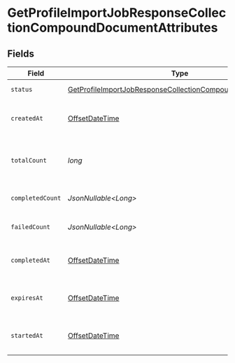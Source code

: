 # GetProfileImportJobResponseCollectionCompoundDocumentAttributes


## Fields

| Field                                                                                                                                                 | Type                                                                                                                                                  | Required                                                                                                                                              | Description                                                                                                                                           | Example                                                                                                                                               |
| ----------------------------------------------------------------------------------------------------------------------------------------------------- | ----------------------------------------------------------------------------------------------------------------------------------------------------- | ----------------------------------------------------------------------------------------------------------------------------------------------------- | ----------------------------------------------------------------------------------------------------------------------------------------------------- | ----------------------------------------------------------------------------------------------------------------------------------------------------- |
| `status`                                                                                                                                              | [GetProfileImportJobResponseCollectionCompoundDocumentStatus](../../models/components/GetProfileImportJobResponseCollectionCompoundDocumentStatus.md) | :heavy_check_mark:                                                                                                                                    | Status of the asynchronous job.                                                                                                                       | processing                                                                                                                                            |
| `createdAt`                                                                                                                                           | [OffsetDateTime](https://docs.oracle.com/javase/8/docs/api/java/time/OffsetDateTime.html)                                                             | :heavy_check_mark:                                                                                                                                    | The date and time the job was created in ISO 8601 format (YYYY-MM-DDTHH:MM:SS.mmmmmm).                                                                | 2022-11-08T00:00:00+00:00                                                                                                                             |
| `totalCount`                                                                                                                                          | *long*                                                                                                                                                | :heavy_check_mark:                                                                                                                                    | The total number of operations to be processed by the job. See `completed_count` for the job's current progress.                                      | 10                                                                                                                                                    |
| `completedCount`                                                                                                                                      | *JsonNullable\<Long>*                                                                                                                                 | :heavy_minus_sign:                                                                                                                                    | The total number of operations that have been completed by the job.                                                                                   | 9                                                                                                                                                     |
| `failedCount`                                                                                                                                         | *JsonNullable\<Long>*                                                                                                                                 | :heavy_minus_sign:                                                                                                                                    | The total number of operations that have failed as part of the job.                                                                                   | 1                                                                                                                                                     |
| `completedAt`                                                                                                                                         | [OffsetDateTime](https://docs.oracle.com/javase/8/docs/api/java/time/OffsetDateTime.html)                                                             | :heavy_minus_sign:                                                                                                                                    | Date and time the job was completed in ISO 8601 format (YYYY-MM-DDTHH:MM:SS.mmmmmm).                                                                  | 2022-11-08T00:00:00+00:00                                                                                                                             |
| `expiresAt`                                                                                                                                           | [OffsetDateTime](https://docs.oracle.com/javase/8/docs/api/java/time/OffsetDateTime.html)                                                             | :heavy_minus_sign:                                                                                                                                    | Date and time the job expires in ISO 8601 format (YYYY-MM-DDTHH:MM:SS.mmmmmm).                                                                        | 2022-11-08T00:00:00+00:00                                                                                                                             |
| `startedAt`                                                                                                                                           | [OffsetDateTime](https://docs.oracle.com/javase/8/docs/api/java/time/OffsetDateTime.html)                                                             | :heavy_minus_sign:                                                                                                                                    | Date and time the job started processing in ISO 8601 format (YYYY-MM-DDTHH:MM:SS.mmmmmm).                                                             | 2022-11-08T00:00:00+00:00                                                                                                                             |